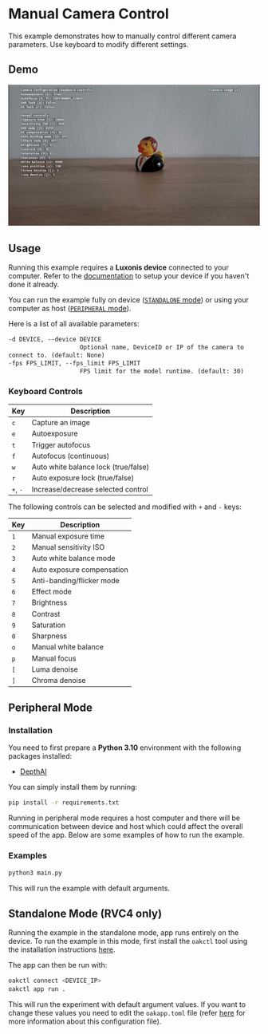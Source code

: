 # Manual Camera Control

This example demonstrates how to manually control different camera parameters. Use keyboard to modify different settings.

## Demo

![example](media/example.gif)

## Usage

Running this example requires a **Luxonis device** connected to your computer. Refer to the [documentation](https://docs.luxonis.com/software-v3/) to setup your device if you haven't done it already.

You can run the example fully on device ([`STANDALONE` mode](#standalone-mode-rvc4-only)) or using your computer as host ([`PERIPHERAL` mode](#peripheral-mode)).

Here is a list of all available parameters:

```
-d DEVICE, --device DEVICE
                    Optional name, DeviceID or IP of the camera to connect to. (default: None)
-fps FPS_LIMIT, --fps_limit FPS_LIMIT
                    FPS limit for the model runtime. (default: 30)
```

### Keyboard Controls

| Key      | Description                          |
| -------- | ------------------------------------ |
| `c`      | Capture an image                     |
| `e`      | Autoexposure                         |
| `t`      | Trigger autofocus                    |
| `f`      | Autofocus (continuous)               |
| `w`      | Auto white balance lock (true/false) |
| `r`      | Auto exposure lock (true/false)      |
| `+`, `-` | Increase/decrease selected control   |

The following controls can be selected and modified with `+` and `-` keys:

| Key | Description                |
| --- | -------------------------- |
| `1` | Manual exposure time       |
| `2` | Manual sensitivity ISO     |
| `3` | Auto white balance mode    |
| `4` | Auto exposure compensation |
| `5` | Anti-banding/flicker mode  |
| `6` | Effect mode                |
| `7` | Brightness                 |
| `8` | Contrast                   |
| `9` | Saturation                 |
| `0` | Sharpness                  |
| `o` | Manual white balance       |
| `p` | Manual focus               |
| `[` | Luma denoise               |
| `]` | Chroma denoise             |

## Peripheral Mode

### Installation

You need to first prepare a **Python 3.10** environment with the following packages installed:

- [DepthAI](https://pypi.org/project/depthai/)

You can simply install them by running:

```bash
pip install -r requirements.txt
```

Running in peripheral mode requires a host computer and there will be communication between device and host which could affect the overall speed of the app. Below are some examples of how to run the example.

### Examples

```bash
python3 main.py
```

This will run the example with default arguments.

## Standalone Mode (RVC4 only)

Running the example in the standalone mode, app runs entirely on the device.
To run the example in this mode, first install the `oakctl` tool using the installation instructions [here](https://docs.luxonis.com/software-v3/oak-apps/oakctl).

The app can then be run with:

```bash
oakctl connect <DEVICE_IP>
oakctl app run .
```

This will run the experiment with default argument values. If you want to change these values you need to edit the `oakapp.toml` file (refer [here](https://docs.luxonis.com/software-v3/oak-apps/configuration/) for more information about this configuration file).
